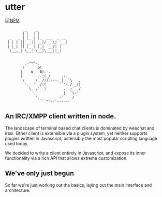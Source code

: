 # utter

[![NPM](https://nodei.co/npm/utter.png)](https://nodei.co/npm/utter/)

```
         _    _              
        | |  | |             
  _   _ | |_ | |_  ___  _ __ 
 | | | || __|| __|/ _ \| '__|
 | |_| || |_ | |_|  __/| |   
  \__,_| \__| \__|\___||_|   


         .-"""-.
        /      o\
       |    o   0).-.
       |       .-;(_/     .-.
        \     /  /)).---._|  `\   ,
         '.  '  /((       `'-./ _/|
           \  .'  )        .-.;`  /
            '.             |  `\-'
              '._        -'    /
                 ``""--`------`

```

## An IRC/XMPP client written in node.

The landscape of terminal based chat clients is dominated by weechat and irssi. Either client is extensible via a plugin system, yet neither supports plugins written in Javascript, ostensibly the most popular scripting language used today.

We decided to write a client entirely in Javascript, and expose its inner functionality via a rich API that allows extreme customization.

## We've only just begun

So far we're just working out the basics, laying out the main interface and architecture.


